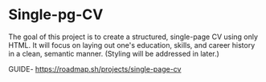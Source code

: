 # Single-pg-CV
The goal of this project is to create a structured, single-page CV using only HTML. It will focus on laying out one's education, skills, and career history in a clean, semantic manner. (Styling will be addressed in later.)

GUIDE-
https://roadmap.sh/projects/single-page-cv

